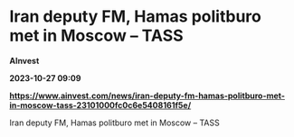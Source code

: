 # Iran deputy FM, Hamas politburo met in Moscow – TASS
**AInvest**

**2023-10-27 09:09**

**https://www.ainvest.com/news/iran-deputy-fm-hamas-politburo-met-in-moscow-tass-23101000fc0c6e5408161f5e/**

Iran deputy FM, Hamas politburo met in Moscow – TASS